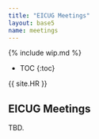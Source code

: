 ```yaml
---
title: "EICUG Meetings"
layout: base5
name: meetings
---
```


{% include wip.md %}


* TOC
{:toc}

{{ site.HR }}

## EICUG Meetings

TBD.
